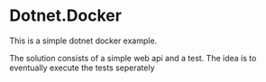 # Dotnet.Docker
This is a simple dotnet docker example. 

The solution consists of a simple web api and a test. The idea is to eventually execute the tests seperately
